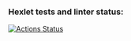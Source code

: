 ### Hexlet tests and linter status:
[![Actions Status](https://github.com/vector97/frontend-project-lvl1/actions/workflows/hexlet-check.yml/badge.svg)](https://github.com/vector97/frontend-project-lvl1/actions)